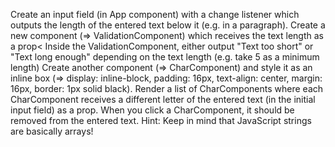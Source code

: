 Create an input field (in App component) with a change listener which outputs the length of the entered text below it (e.g. in a paragraph).
Create a new component (=> ValidationComponent) which receives the text length as a prop<
Inside the ValidationComponent, either output "Text too short" or "Text long enough" depending on the text length (e.g. take 5 as a minimum length)
Create another component (=> CharComponent) and style it as an inline box (=> display: inline-block, padding: 16px, text-align: center, margin: 16px, border: 1px solid black).
Render a list of CharComponents where each CharComponent receives a different letter of the entered text (in the initial input field) as a prop.
When you click a CharComponent, it should be removed from the entered text.
Hint: Keep in mind that JavaScript strings are basically arrays!